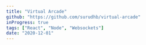 ```yaml
---
title: "Virtual Arcade"
github: "https://github.com/surudhb/virtual-arcade"
inProgress: true
tags: ["React", "Node", "Websockets"]
date: "2020-12-01"
---
```

